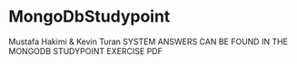 # MongoDbStudypoint
Mustafa Hakimi & Kevin Turan
SYSTEM ANSWERS CAN BE FOUND IN THE MONGODB STUDYPOINT EXERCISE PDF 
